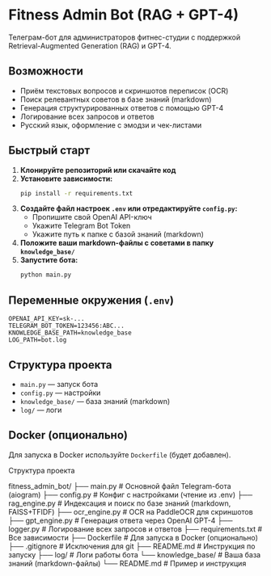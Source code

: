 # Fitness Admin Bot (RAG + GPT-4)

Телеграм-бот для администраторов фитнес-студии с поддержкой Retrieval-Augmented Generation (RAG) и GPT-4.

## Возможности
- Приём текстовых вопросов и скриншотов переписок (OCR)
- Поиск релевантных советов в базе знаний (markdown)
- Генерация структурированных ответов с помощью GPT-4
- Логирование всех запросов и ответов
- Русский язык, оформление с эмодзи и чек-листами

## Быстрый старт

1. **Клонируйте репозиторий или скачайте код**
2. **Установите зависимости:**
   ```bash
   pip install -r requirements.txt
   ```
3. **Создайте файл настроек `.env` или отредактируйте `config.py`:**
   - Пропишите свой OpenAI API-ключ
   - Укажите Telegram Bot Token
   - Укажите путь к папке с базой знаний (markdown)
4. **Положите ваши markdown-файлы с советами в папку `knowledge_base/`**
5. **Запустите бота:**
   ```bash
   python main.py
   ```

## Переменные окружения (`.env`)
```
OPENAI_API_KEY=sk-...
TELEGRAM_BOT_TOKEN=123456:ABC...
KNOWLEDGE_BASE_PATH=knowledge_base
LOG_PATH=bot.log
```

## Структура проекта
- `main.py` — запуск бота
- `config.py` — настройки
- `knowledge_base/` — база знаний (markdown)
- `log/` — логи

## Docker (опционально)
Для запуска в Docker используйте `Dockerfile` (будет добавлен).



Структура проекта

fitness_admin_bot/
├── main.py                # Основной файл Telegram-бота (aiogram)
├── config.py              # Конфиг с настройками (чтение из .env)
├── rag_engine.py          # Индексация и поиск по базе знаний (markdown, FAISS+TFIDF)
├── ocr_engine.py          # OCR на PaddleOCR для скриншотов
├── gpt_engine.py          # Генерация ответа через OpenAI GPT-4
├── logger.py              # Логирование всех запросов и ответов
├── requirements.txt       # Все зависимости
├── Dockerfile             # Для запуска в Docker (опционально)
├── .gitignore             # Исключения для git
├── README.md              # Инструкция по запуску
├── log/                   # Логи работы бота
└── knowledge_base/        # Ваша база знаний (markdown-файлы)
    └── README.md          # Пример и инструкция